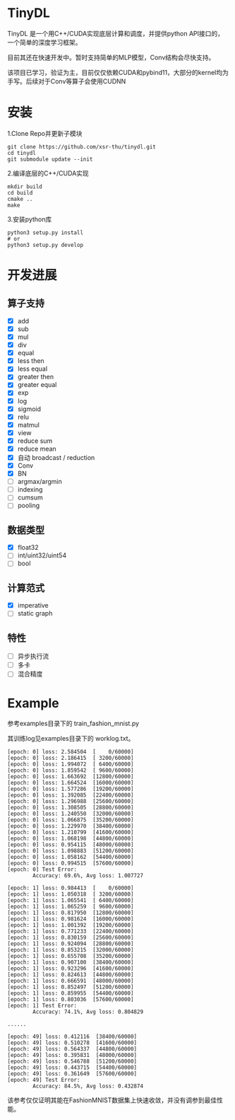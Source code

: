 # TinyDL

TinyDL 是一个用C++/CUDA实现底层计算和调度，并提供python API接口的，一个简单的深度学习框架。

目前其还在快速开发中。暂时支持简单的MLP模型，Conv结构会尽快支持。

该项目已学习，验证为主，目前仅仅依赖CUDA和pybind11，大部分的kernel均为手写。后续对于Conv等算子会使用CUDNN

# 安装
1.Clone Repo并更新子模块
```
git clone https://github.com/xsr-thu/tinydl.git
cd tinydl
git submodule update --init
```

2.编译底层的C++/CUDA实现
```
mkdir build
cd build
cmake ..
make
```

3.安装python库
```
python3 setup.py install
# or
python3 setup.py develop
```

# 开发进展
## 算子支持
- [X] add 
- [X] sub
- [X] mul
- [X] div
- [X] equal
- [X] less then
- [X] less equal
- [X] greater then
- [X] greater equal
- [X] exp
- [X] log
- [X] sigmoid
- [X] relu
- [X] matmul
- [X] view
- [X] reduce sum
- [X] reduce mean
- [X] 自动 broadcast / reduction
- [X] Conv
- [X] BN
- [ ] argmax/argmin
- [ ] indexing
- [ ] cumsum
- [ ] pooling
## 数据类型
- [X] float32
- [ ] int/uint32/uint54
- [ ] bool
## 计算范式
- [X] imperative
- [ ] static graph
## 特性
- [ ] 异步执行流
- [ ] 多卡
- [ ] 混合精度

# Example
参考examples目录下的 train_fashion_mnist.py

其训练log见examples目录下的 worklog.txt。
```
[epoch: 0] loss: 2.584504  [    0/60000]
[epoch: 0] loss: 2.186415  [ 3200/60000]
[epoch: 0] loss: 1.994072  [ 6400/60000]
[epoch: 0] loss: 1.859542  [ 9600/60000]
[epoch: 0] loss: 1.663692  [12800/60000]
[epoch: 0] loss: 1.664524  [16000/60000]
[epoch: 0] loss: 1.577286  [19200/60000]
[epoch: 0] loss: 1.392085  [22400/60000]
[epoch: 0] loss: 1.296988  [25600/60000]
[epoch: 0] loss: 1.308505  [28800/60000]
[epoch: 0] loss: 1.240550  [32000/60000]
[epoch: 0] loss: 1.066875  [35200/60000]
[epoch: 0] loss: 1.229970  [38400/60000]
[epoch: 0] loss: 1.210799  [41600/60000]
[epoch: 0] loss: 1.068198  [44800/60000]
[epoch: 0] loss: 0.954115  [48000/60000]
[epoch: 0] loss: 1.098883  [51200/60000]
[epoch: 0] loss: 1.058162  [54400/60000]
[epoch: 0] loss: 0.994515  [57600/60000]
[epoch: 0] Test Error:
        Accuracy: 69.6%, Avg loss: 1.007727

[epoch: 1] loss: 0.984413  [    0/60000]
[epoch: 1] loss: 1.050318  [ 3200/60000]
[epoch: 1] loss: 1.065541  [ 6400/60000]
[epoch: 1] loss: 1.065259  [ 9600/60000]
[epoch: 1] loss: 0.817950  [12800/60000]
[epoch: 1] loss: 0.981624  [16000/60000]
[epoch: 1] loss: 1.001392  [19200/60000]
[epoch: 1] loss: 0.771233  [22400/60000]
[epoch: 1] loss: 0.830159  [25600/60000]
[epoch: 1] loss: 0.924094  [28800/60000]
[epoch: 1] loss: 0.853215  [32000/60000]
[epoch: 1] loss: 0.655708  [35200/60000]
[epoch: 1] loss: 0.907100  [38400/60000]
[epoch: 1] loss: 0.923296  [41600/60000]
[epoch: 1] loss: 0.824613  [44800/60000]
[epoch: 1] loss: 0.666591  [48000/60000]
[epoch: 1] loss: 0.852497  [51200/60000]
[epoch: 1] loss: 0.859955  [54400/60000]
[epoch: 1] loss: 0.803036  [57600/60000]
[epoch: 1] Test Error:
        Accuracy: 74.1%, Avg loss: 0.804829

......

[epoch: 49] loss: 0.412116  [38400/60000]
[epoch: 49] loss: 0.510278  [41600/60000]
[epoch: 49] loss: 0.564337  [44800/60000]
[epoch: 49] loss: 0.395831  [48000/60000]
[epoch: 49] loss: 0.546788  [51200/60000]
[epoch: 49] loss: 0.443715  [54400/60000]
[epoch: 49] loss: 0.361649  [57600/60000]
[epoch: 49] Test Error:
        Accuracy: 84.5%, Avg loss: 0.432874
```

该参考仅仅证明其能在FashionMNIST数据集上快速收敛，并没有调参到最佳性能。
